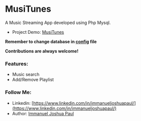 # MusiTunes
A Music Streaming App developed using Php Mysql.

- Project Demo: [MusiTunes](https://www.immanueljoshuapaul.com/Musitunes/)

**Remember to change database in  [config](https://github.com/immyjosh/MusiTunes/blob/master/includes/config.php) file**

**Contributions are always welcome!**

### Features:

- Music search
- Add/Remove Playlist

### Follow Me:

- Linkedin: [https://www.linkedin.com/in/immanueljoshuapaul/](https://www.linkedin.com/in/immanueljoshuapaul/)
- Author: [Immanuel Joshua Paul](https://www.immanueljoshuapaul.tk)